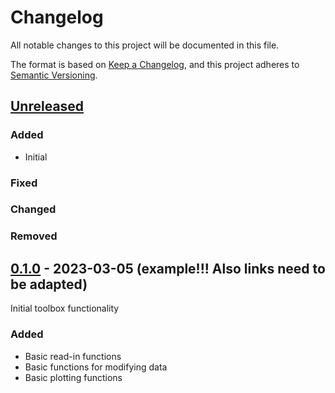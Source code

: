 # Changelog

All notable changes to this project will be documented in this file.

The format is based on [Keep a Changelog](https://keepachangelog.com/en/1.0.0/),
and this project adheres to [Semantic Versioning](https://semver.org/spec/v2.0.0.html).

## [Unreleased]
### Added
 - Initial 
### Fixed
### Changed
### Removed

## [0.1.0] - 2023-03-05 (example!!! Also links need to be adapted)
Initial toolbox functionality
### Added
 - Basic read-in functions
 - Basic functions for modifying data
 - Basic plotting functions

[unreleased]: https://github.com/upb-lea/electronic_scope/compare/v0.1.0...HEAD
[0.1.0]: https://github.com/upb-lea/electronic_scope/releases/tag/v0.1.0
